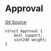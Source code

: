 # Approval
[Git Source](https://github.com/llama-community/vertex-v1/blob/1a5b9d40afe2b86db921cb268a555e6bb0a0a840/src/utils/Structs.sol)


```solidity
struct Approval {
    bool support;
    uint248 weight;
}
```

